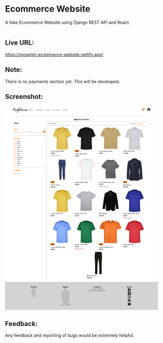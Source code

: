 # Ecommerce Website
A fake Ecommerce Website using Django REST API and React.
<br><br>

## Live URL:

https://moselsh-ecommerce-website.netlify.app/


## Note:
There is no payments section yet. This will be developed.

## Screenshot:
![](Screenshot.png)

## Feedback:
Any feedback and reporting of bugs would be extremely helpful.
